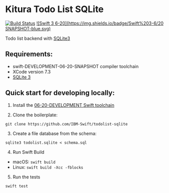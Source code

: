 # Kitura Todo List SQLite 

[![Build Status](https://travis-ci.com/IBM-Swift/TodoList-SQLite.svg?token=pTMsfo6Pp2LFy6rU4Wcz&branch=master)](https://travis-ci.com/IBM-Swift/TodoList-SQLite)
[![Swift 3 6-20](https://img.shields.io/badge/Swift%203-6/20 SNAPSHOT-blue.svg)](https://swift.org/download/#snapshots)

Todo list backend with [SQLite3](http://www.sqlite.org)

## Requirements:

 - swift-DEVELOPMENT-06-20-SNAPSHOT compiler toolchain
 - XCode version 7.3
 - [SQLite 3](http://www.sqlite.org)

## Quick start for developing locally:

1. Install the [06-20-DEVELOPMENT Swift toolchain](https://swift.org/download/) 

2. Clone the boilerplate:

  `git clone https://github.com/IBM-Swift/todolist-sqlite`

3. Create a file database from the schema:

  `sqlite3 todolist.sqlite < schema.sql`

4. Run Swift Build

  - macOS: `swift build`
  - Linux: `swift build -Xcc -fblocks`
 
5. Run the tests

  `swift test`

